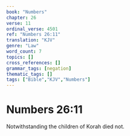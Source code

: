 ```yaml
---
book: "Numbers"
chapter: 26
verse: 11
ordinal_verse: 4501
ref: "Numbers 26:11"
translation: "KJV"
genre: "Law"
word_count: 7
topics: []
cross_references: []
grammar_tags: [negation]
thematic_tags: []
tags: ["Bible","KJV","Numbers"]
---
```


# Numbers 26:11

Notwithstanding the children of Korah died not.
